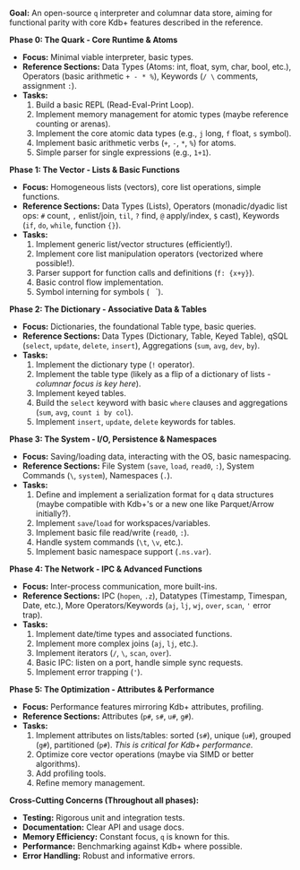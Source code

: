 **Goal:** An open-source `q` interpreter and columnar data store, aiming for functional parity with core Kdb+ features described in the reference.

**Phase 0: The Quark - Core Runtime & Atoms**

*   **Focus:** Minimal viable interpreter, basic types.
*   **Reference Sections:** Data Types (Atoms: int, float, sym, char, bool, etc.), Operators (basic arithmetic `+ - * %`), Keywords (`/ \` comments, assignment `:`).
*   **Tasks:**
    1.  Build a basic REPL (Read-Eval-Print Loop).
    2.  Implement memory management for atomic types (maybe reference counting or arenas).
    3.  Implement the core atomic data types (e.g., `j` long, `f` float, `s` symbol).
    4.  Implement basic arithmetic verbs (`+`, `-`, `*`, `%`) for atoms.
    5.  Simple parser for single expressions (e.g., `1+1`).

**Phase 1: The Vector - Lists & Basic Functions**

*   **Focus:** Homogeneous lists (vectors), core list operations, simple functions.
*   **Reference Sections:** Data Types (Lists), Operators (monadic/dyadic list ops: `#` count, `,` enlist/join, `til`, `?` find, `@` apply/index, `$` cast), Keywords (`if`, `do`, `while`, function `{}`).
*   **Tasks:**
    1.  Implement generic list/vector structures (efficiently!).
    2.  Implement core list manipulation operators (vectorized where possible!).
    3.  Parser support for function calls and definitions (`f: {x+y}`).
    4.  Basic control flow implementation.
    5.  Symbol interning for symbols (` ` `).

**Phase 2: The Dictionary - Associative Data & Tables**

*   **Focus:** Dictionaries, the foundational Table type, basic queries.
*   **Reference Sections:** Data Types (Dictionary, Table, Keyed Table), qSQL (`select`, `update`, `delete`, `insert`), Aggregations (`sum`, `avg`, `dev`, `by`).
*   **Tasks:**
    1.  Implement the dictionary type (`!` operator).
    2.  Implement the table type (likely as a flip of a dictionary of lists - *columnar focus is key here*).
    3.  Implement keyed tables.
    4.  Build the `select` keyword with basic `where` clauses and aggregations (`sum`, `avg`, `count i by col`).
    5.  Implement `insert`, `update`, `delete` keywords for tables.

**Phase 3: The System - I/O, Persistence & Namespaces**

*   **Focus:** Saving/loading data, interacting with the OS, basic namespacing.
*   **Reference Sections:** File System (`save`, `load`, `read0`, `:`), System Commands (`\`, `system`), Namespaces (`.`).
*   **Tasks:**
    1.  Define and implement a serialization format for `q` data structures (maybe compatible with Kdb+'s or a new one like Parquet/Arrow initially?).
    2.  Implement `save`/`load` for workspaces/variables.
    3.  Implement basic file read/write (`read0`, `:`).
    4.  Handle system commands (`\t`, `\v`, etc.).
    5.  Implement basic namespace support (`.ns.var`).

**Phase 4: The Network - IPC & Advanced Functions**

*   **Focus:** Inter-process communication, more built-ins.
*   **Reference Sections:** IPC (`hopen`, `.z`), Datatypes (Timestamp, Timespan, Date, etc.), More Operators/Keywords (`aj`, `lj`, `wj`, `over`, `scan`, `'` error trap).
*   **Tasks:**
    1.  Implement date/time types and associated functions.
    2.  Implement more complex joins (`aj`, `lj`, etc.).
    3.  Implement iterators (`/`, `\`, `scan`, `over`).
    4.  Basic IPC: listen on a port, handle simple sync requests.
    5.  Implement error trapping (`'`).

**Phase 5: The Optimization - Attributes & Performance**

*   **Focus:** Performance features mirroring Kdb+ attributes, profiling.
*   **Reference Sections:** Attributes (`p#`, `s#`, `u#`, `g#`).
*   **Tasks:**
    1.  Implement attributes on lists/tables: sorted (`s#`), unique (`u#`), grouped (`g#`), partitioned (`p#`). *This is critical for Kdb+ performance.*
    2.  Optimize core vector operations (maybe via SIMD or better algorithms).
    3.  Add profiling tools.
    4.  Refine memory management.

**Cross-Cutting Concerns (Throughout all phases):**

*   **Testing:** Rigorous unit and integration tests.
*   **Documentation:** Clear API and usage docs.
*   **Memory Efficiency:** Constant focus, `q` is known for this.
*   **Performance:** Benchmarking against Kdb+ where possible.
*   **Error Handling:** Robust and informative errors.
